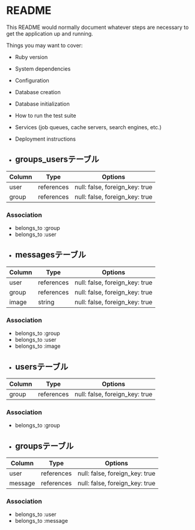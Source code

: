 # README

This README would normally document whatever steps are necessary to get the
application up and running.

Things you may want to cover:

* Ruby version

* System dependencies

* Configuration

* Database creation

* Database initialization

* How to run the test suite

* Services (job queues, cache servers, search engines, etc.)

* Deployment instructions

* ## groups_usersテーブル

|Column|Type|Options|
|------|----|-------|
|user|references|null: false, foreign_key: true|
|group|references|null: false, foreign_key: true|

### Association
- belongs_to :group
- belongs_to :user

* ## messagesテーブル

|Column|Type|Options|
|------|----|-------|
|user|references|null: false, foreign_key: true|
|group|references|null: false, foreign_key: true|
|image|string|null: false, foreign_key: true|

### Association
- belongs_to :group
- belongs_to :user
- belongs_to :image


* ## usersテーブル

|Column|Type|Options|
|------|----|-------|
|group|references|null: false, foreign_key: true|

### Association
- belongs_to :group

* ## groupsテーブル

|Column|Type|Options|
|------|----|-------|
|user|references|null: false, foreign_key: true|
|message|references|null: false, foreign_key: true|


### Association
- belongs_to :user
- belongs_to :message
